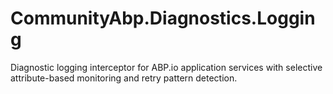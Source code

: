 # CommunityAbp.Diagnostics.Logging
Diagnostic logging interceptor for ABP.io application services with selective attribute-based monitoring and retry pattern detection.
